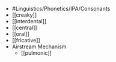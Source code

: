 - #Linguistics/Phonetics/IPA/Consonants
- [[creaky]]
- [[interdental]]
- [[central]]
- [[oral]]
- [[fricative]]
- Airstream Mechanism
	- [[pulmonic]]